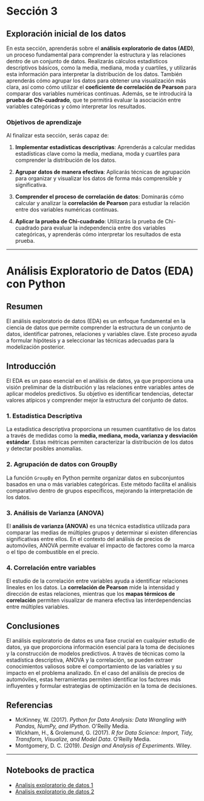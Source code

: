 # **Sección 3**

## **Exploración inicial de los datos**

En esta sección, aprenderás sobre el **análisis exploratorio de datos (AED)**, un proceso fundamental para comprender la estructura y las relaciones dentro de un conjunto de datos. Realizarás cálculos estadísticos descriptivos básicos, como la media, mediana, moda y cuartiles, y utilizarás esta información para interpretar la distribución de los datos. También aprenderás cómo agrupar los datos para obtener una visualización más clara, así como cómo utilizar el **coeficiente de correlación de Pearson** para comparar dos variables numéricas continuas. Además, se te introducirá la **prueba de Chi-cuadrado**, que te permitirá evaluar la asociación entre variables categóricas y cómo interpretar los resultados.

### Objetivos de aprendizaje

Al finalizar esta sección, serás capaz de:

1. **Implementar estadísticas descriptivas**: Aprenderás a calcular medidas estadísticas clave como la media, mediana, moda y cuartiles para comprender la distribución de los datos.

2. **Agrupar datos de manera efectiva**: Aplicarás técnicas de agrupación para organizar y visualizar los datos de forma más comprensible y significativa.

3. **Comprender el proceso de correlación de datos**: Dominarás cómo calcular y analizar la **correlación de Pearson** para estudiar la relación entre dos variables numéricas continuas.

4. **Aplicar la prueba de Chi-cuadrado**: Utilizarás la prueba de Chi-cuadrado para evaluar la independencia entre dos variables categóricas, y aprenderás cómo interpretar los resultados de esta prueba.

---
# **Análisis Exploratorio de Datos (EDA) con Python**

## **Resumen**
El análisis exploratorio de datos (EDA) es un enfoque fundamental en la ciencia de datos que permite comprender la estructura de un conjunto de datos, identificar patrones, relaciones y variables clave. Este proceso ayuda a formular hipótesis y a seleccionar las técnicas adecuadas para la modelización posterior.

## **Introducción**
El EDA es un paso esencial en el análisis de datos, ya que proporciona una visión preliminar de la distribución y las relaciones entre variables antes de aplicar modelos predictivos. Su objetivo es identificar tendencias, detectar valores atípicos y comprender mejor la estructura del conjunto de datos. 

### **1. Estadística Descriptiva**
La estadística descriptiva proporciona un resumen cuantitativo de los datos a través de medidas como la **media, mediana, moda, varianza y desviación estándar**. Estas métricas permiten caracterizar la distribución de los datos y detectar posibles anomalías.

### **2. Agrupación de datos con GroupBy**
La función `GroupBy` en Python permite organizar datos en subconjuntos basados en una o más variables categóricas. Este método facilita el análisis comparativo dentro de grupos específicos, mejorando la interpretación de los datos.

### **3. Análisis de Varianza (ANOVA)**
El **análisis de varianza (ANOVA)** es una técnica estadística utilizada para comparar las medias de múltiples grupos y determinar si existen diferencias significativas entre ellos. En el contexto del análisis de precios de automóviles, ANOVA permite evaluar el impacto de factores como la marca o el tipo de combustible en el precio.

### **4. Correlación entre variables**
El estudio de la correlación entre variables ayuda a identificar relaciones lineales en los datos. La **correlación de Pearson** mide la intensidad y dirección de estas relaciones, mientras que los **mapas térmicos de correlación** permiten visualizar de manera efectiva las interdependencias entre múltiples variables.

## **Conclusiones**
El análisis exploratorio de datos es una fase crucial en cualquier estudio de datos, ya que proporciona información esencial para la toma de decisiones y la construcción de modelos predictivos. A través de técnicas como la estadística descriptiva, ANOVA y la correlación, se pueden extraer conocimientos valiosos sobre el comportamiento de las variables y su impacto en el problema analizado. En el caso del análisis de precios de automóviles, estas herramientas permiten identificar los factores más influyentes y formular estrategias de optimización en la toma de decisiones.

## **Referencias**
- McKinney, W. (2017). *Python for Data Analysis: Data Wrangling with Pandas, NumPy, and IPython*. O'Reilly Media.
- Wickham, H., & Grolemund, G. (2017). *R for Data Science: Import, Tidy, Transform, Visualize, and Model Data*. O'Reilly Media.
- Montgomery, D. C. (2019). *Design and Analysis of Experiments*. Wiley.

___
## Notebooks de practica

- [Analisis exploratorio de datos 1]()
- [Analisis exploratorio de datos 2]()
